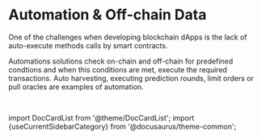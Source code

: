# Automation & Off-chain Data

One of the challenges when developing blockchain dApps is the lack of auto-execute methods calls by smart contracts.

Automations solutions check on-chain and off-chain for predefined condtions and when this conditions are met, execute the required transactions.
Auto harvesting, executing prediction rounds, limit orders or pull oracles are examples of automation.

<br/>

import DocCardList from '@theme/DocCardList';
import {useCurrentSidebarCategory} from '@docusaurus/theme-common';

<DocCardList items={useCurrentSidebarCategory().items}/>
